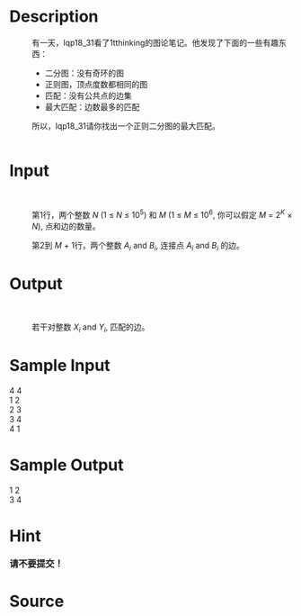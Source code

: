 
# Description

<div class="content"><p>
</p><dd>
<div>
<p>有一天，lqp18_31看了1tthinking的图论笔记。他发现了下面的一些有趣东西：</p>
<ul>
    <li>二分图：没有奇环的图</li>
    <li>正则图，顶点度数都相同的图</li>
    <li>匹配：没有公共点的边集</li>
    <li>最大匹配：边数最多的匹配</li>
</ul>
<p>所以，lqp18_31请你找出一个正则二分图的最大匹配。</p>
<p><img src="source/bzoj/2291/img/aHR0cDovL21lZGlhLm9wZW5qdWRnZS5jbi9pbWFnZXMvZzMyMDFfMS5qcGc=.jpg" alt=""/></p>
</div>
</dd>
<p></p></div>

# Input

<div class="content"><p>
</p><dt>  </dt>
<dd>
<div>
<p>第1行，两个整数 <em>N</em> (1 ≤ <em>N</em> ≤ 10<sup>5</sup>) 和 <em>M</em> (1 ≤ <em>M</em> ≤ 10<sup>6</sup>, 你可以假定 <em>M</em> = 2<sup><em>K</em></sup> × <em>N</em>), 点和边的数量。</p>
<p>第2到 <em>M</em> + 1行，两个整数 <em>A<sub>i</sub></em> and <em>B<sub>i</sub></em>, 连接点 <em>A<sub>i</sub></em> and <em>B<sub>i</sub></em> 的边。</p>
</div>
</dd>
<p></p></div>

# Output

<div class="content"><p>
</p><dt>  </dt>
<dd>
<p>若干对整数 <em>X<sub>i</sub></em> and <em>Y<sub>i</sub></em>, 匹配的边。</p>
</dd>
<dd></dd>
<p></p></div>

# Sample Input

<div class="content"><span class="sampledata">4 4<br/>
1 2<br/>
2 3<br/>
3 4<br/>
4 1<br/>
</span></div>

# Sample Output

<div class="content"><span class="sampledata">1 2<br/>
3 4<br/>
</span></div>

# Hint

<div class="content"><p></p><p><span style="font-size: medium"><strong>请不要提交！</strong></span></p><p></p></div>

# Source

<div class="content"><p><a href="problemset.php?search="></a></p></div>

